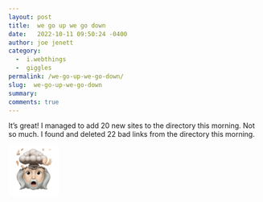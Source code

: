 ```yaml
---
layout: post
title:  we go up we go down
date:   2022-10-11 09:50:24 -0400
author: joe jenett
category:
  -  i.webthings
  -  giggles
permalink: /we-go-up-we-go-down/
slug:  we-go-up-we-go-down
summary:
comments: true
---
```

<p>It’s great! I managed to add 20 new sites to the directory this morning. Not so much. I found and deleted 22 bad links from the directory this morning.
</p>
<p>
<img src="/images/whoa.png" alt="" width="100" />
</p>


<a href="https://brid.gy/publish/twitter"></a>
<data class="p-bridgy-omit-link" value="false"></data>